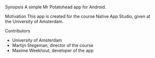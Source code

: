 Synopsis
A simple Mr Potatohead app for Android.

Motivation
This app is created for the course Native App Studio, given at the University of Amsterdam.

Contributors
- University of Amsterdam
- Martijn Stegeman, director of the course
- Maxime Weekhout, developer of the app
